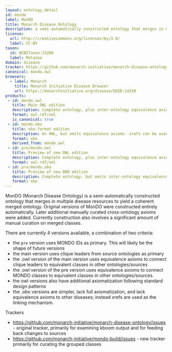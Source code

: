 ```yaml
---
layout: ontology_detail
id: mondo
label: MonDO
title: Monarch Disease Ontology
description: a semi-automatically constructed ontology that merges in multiple disease resources to yield a coherent merged ontology
license:
  url: http://creativecommons.org/licenses/by/3.0/
  label: CC-BY
taxon:
  id: NCBITaxon:33208
  label: Metazoa
domain: disease
tracker: https://github.com/monarch-initiative/monarch-disease-ontology/issues
canonical: mondo.owl
browsers:
  - label: Monarch
    title: Monarch Initiative Disease Browser
    url: https://monarchinitiative.org/disease/DOID:14330
products:
 - id: mondo.owl
   title: Main OWL edition
   description: Complete ontology, plus inter-ontology equivalence axioms. Uses identifiers of contributing ontologies.
   format: owl-rdf/xml
   is_canonical: true
 - id: mondo.obo
   title: obo-format edition
   description: As OWL, but omits equivalence axioms. xrefs can be used as proxy for equivalence. Uses identifiers of contributing ontologies.
   format: obo
   derived_from: mondo.owl
 - id: pre/mondo.owl
   title: Preview of new OWL edition
   description: Complete ontology, plus inter-ontology equivalence axioms. Uses MONDO identifiers.
   format: owl-rdf/xml
 - id: pre/mondo.obo
   title: Preview of new OBO edition
   description: Complete ontology, but omits inter-ontology equivalence axioms. Uses MONDO identifiers.
   format: obo
---
```


MonDO (Monarch Disease Ontology) is a semi-automatically constructed ontology that merges in multiple disease resources to yield a coherent merged ontology. Original versions of MonDO were constructed entirely automatically. Later additional manually curated cross-ontology axioms were added. Currently construction also involves a significant amount of manual curation on merged classes.

There are currently 4 versions available, a combination of two criteria:

 - the `pre` version uses MONDO IDs as primary. This will likely be the shape of future versions
 - the main version uses clique leaders from source ontologies as primary
 - the .owl version of the main version uses equivalence axioms to connect clique leaders to equivalent classes in other ontologies/sources
 - the .owl version of the pre version uses equivalence axioms to connect MONDO classes to equivalent classes in other ontologies/sources.
  - the owl versions also have additional axiomatization following standard design patterns
  - the .obo versions are simpler, lack full axiomatization, and lack equivalence axioms to other diseases; instead xrefs are used as the linking mechanism.
  
Trackers

 - https://github.com/monarch-initiative/monarch-disease-ontology/issues - original tracker, primarily for examining kboom output and for feeding back changes to sources
 - https://github.com/monarch-initiative/mondo-build/issues - new tracker primarily for curating the grouped classes
